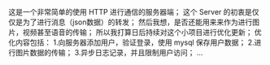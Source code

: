 这是一个非常简单的使用 HTTP 进行通信的服务器端；
这个 Server 的初衷是仅仅是为了进行消息（json数据）的转发；
然后我想，是否还能用来来作为进行图片，视频甚至语音的传输；
所以我打算日后持续对这个小项目进行优化更新；
优化内容包括：
1.向服务器添加用户，验证登录，使用 mysql 保存用户数据；
2.进行图片数据的传输；
3.异步日志记录，并且限制用户访问；
...
